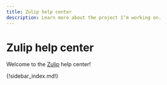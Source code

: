 ```yaml
---
title: Zulip help center
description: Learn more about the project I’m working on.
---
```


# Zulip help center

Welcome to the [Zulip](/) help center!

{!sidebar_index.md!}
